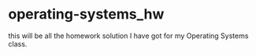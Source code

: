# operating-systems_hw
this will be all the homework solution I have got for my Operating Systems class.
